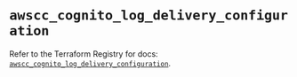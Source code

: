 # `awscc_cognito_log_delivery_configuration`

Refer to the Terraform Registry for docs: [`awscc_cognito_log_delivery_configuration`](https://registry.terraform.io/providers/hashicorp/awscc/0.70.0/docs/resources/cognito_log_delivery_configuration).
